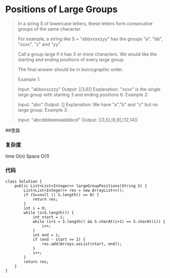 # Positions of Large Groups
> In a string S of lowercase letters, these letters form consecutive groups of the same character.
> 
> For example, a string like S = "abbxxxxzyy" has the groups "a", "bb", "xxxx", "z" and "yy".
> 
> Call a group large if it has 3 or more characters.  We would like the starting and ending positions of every large group.
> 
> The final answer should be in lexicographic order.
> 
>  
> 
> Example 1:
> 
> Input: "abbxxxxzzy"
> Output: [[3,6]]
> Explanation: "xxxx" is the single large group with starting  3 and ending positions 6.
> Example 2:
> 
> Input: "abc"
> Output: []
> Explanation: We have "a","b" and "c" but no large group.
> Example 3:
> 
> Input: "abcdddeeeeaabbbcd"
> Output: [[3,5],[6,9],[12,14]]

##思路
### 复杂度 
time O(n) Space O(1)
### 代码
```
class Solution {
    public List<List<Integer>> largeGroupPositions(String S) {
        List<List<Integer>> res = new ArrayList<>();
        if (S==null || S.length() == 0) {
            return res;
        }
        int i = 0;
        while (i<S.length()) {
            int start = i;
            while (i+1 < S.length() && S.charAt(i+1) == S.charAt(i)) {
                i++;
            }
            int end = i;
            if (end - start >= 2) {
                res.add(Arrays.asList(start, end));
            }
            i++;
        }
        return res;
    }
}

```